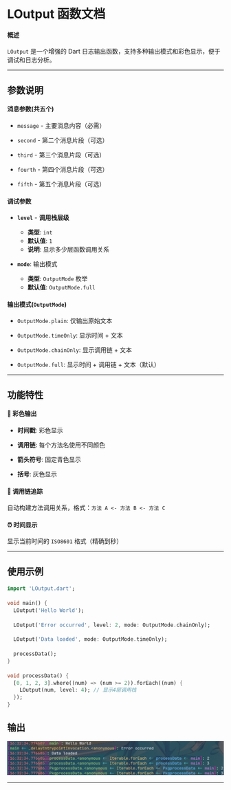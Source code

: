 # LOutput 函数文档

#### 概述

`LOutput` 是一个增强的 Dart 日志输出函数，支持多种输出模式和彩色显示，便于调试和日志分析。

---

## 参数说明

#### 消息参数(共五个)

-   `message` - 主要消息内容（必需）

-   `second` - 第二个消息片段（可选）

-   `third` - 第三个消息片段（可选）

-   `fourth` - 第四个消息片段（可选）

-   `fifth` - 第五个消息片段（可选）

#### 调试参数

-   **`level`** - **调用栈层级**
    -   **类型**: `int`
    -   **默认值**: `1`
    -   **说明**: 显示多少层函数调用关系

-   **`mode`**: 输出模式
    -   **类型**: `OutputMode` 枚举
    -   **默认值**: `OutputMode.full`

#### 输出模式(`OutputMode`)

-   `OutputMode.plain`: 仅输出原始文本

-   `OutputMode.timeOnly`: 显示时间 + 文本

-   `OutputMode.chainOnly`: 显示调用链 + 文本

-   `OutputMode.full`: 显示时间 + 调用链 + 文本（默认）

---

## 功能特性

#### 🎨 彩色输出

-   **时间戳**: 彩色显示

-   **调用链**: 每个方法名使用不同颜色

-   **箭头符号**: 固定青色显示

-   **括号**: 灰色显示

#### 🔗 调用链追踪

自动构建方法调用关系，格式：`方法 A <- 方法 B <- 方法 C`

#### ⏰ 时间显示

显示当前时间的 `ISO8601` 格式（精确到秒）

---

## 使用示例

```dart
import 'LOutput.dart';

void main() {
  LOutput('Hello World');

  LOutput('Error occurred', level: 2, mode: OutputMode.chainOnly);

  LOutput('Data loaded', mode: OutputMode.timeOnly);

  processData();
}

void processData() {
  [0, 1, 2, 3].where((num) => (num >= 2)).forEach((num) {
    LOutput(num, level: 4); // 显示4层调用栈
  });
}

```

## 输出

![Output](./Output.png)

---
